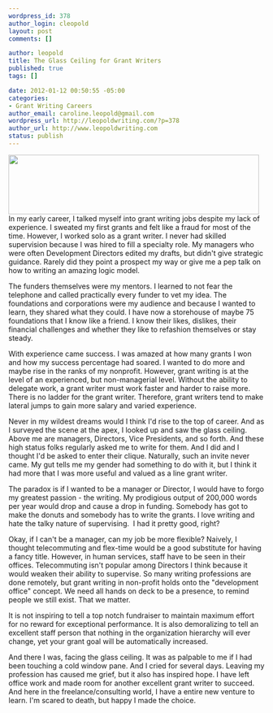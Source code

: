 ```yaml
--- 
wordpress_id: 378
author_login: cleopold
layout: post
comments: []

author: leopold
title: The Glass Ceiling for Grant Writers
published: true
tags: []

date: 2012-01-12 00:50:55 -05:00
categories: 
- Grant Writing Careers
author_email: caroline.leopold@gmail.com
wordpress_url: http://leopoldwriting.com/?p=378
author_url: http://www.leopoldwriting.com
status: publish
---
```

<a href="http://leopoldwriting.com/wp-content/uploads/2012/01/glass-ceiling1.jpeg"><img class="aligncenter size-full wp-image-380" title="glass ceiling" src="http://leopoldwriting.com/wp-content/uploads/2012/01/glass-ceiling1.jpeg" alt="" width="493" height="117" /></a>In my early career, I talked myself into grant writing jobs despite my lack of experience. I sweated my first grants and felt like a fraud for most of the time. However, I worked solo as a grant writer. I never had skilled supervision because I was hired to fill a specialty role. My managers who were often Development Directors edited my drafts, but didn't give strategic guidance. Rarely did they point a prospect my way or give me a pep talk on how to writing an amazing logic model.

The funders themselves were my mentors. I learned to not fear the telephone and called practically every funder to vet my idea. The foundations and corporations were my audience and because I wanted to learn, they shared what they could. I have now a storehouse of maybe 75 foundations that I know like a friend. I know their likes, dislikes, their financial challenges and whether they like to refashion themselves or stay steady.

With experience came success. I was amazed at how many grants I won and how my success percentage had soared. I wanted to do more and maybe rise in the ranks of my nonprofit. However, grant writing is at the level of an experienced, but non-managerial level. Without the ability to delegate work, a grant writer must work faster and harder to raise more. There is no ladder for the grant writer. Therefore, grant writers tend to make lateral jumps to gain more salary and varied experience.

Never in my wildest dreams would I think I'd rise to the top of career. And as I surveyed the scene at the apex, I looked up and saw the glass ceiling. Above me are managers, Directors, Vice Presidents, and so forth. And these high status folks regularly asked me to write for them. And I did and I thought I'd be asked to enter their clique. Naturally, such an invite never came. My gut tells me my gender had something to do with it, but I think it had more that I was more useful and valued as a line grant writer.

The paradox is if I wanted to be a manager or Director, I would have to forgo my greatest passion - the writing. My prodigious output of 200,000 words per year would drop and cause a drop in funding. Somebody has got to make the donuts and somebody has to write the grants. I love writing and hate the talky nature of supervising.  I had it pretty good, right?

Okay, if I can't be a manager, can my job be more flexible? Naively, I thought telecommuting and flex-time would be a good substitute for having a fancy title. However, in human services, staff have to be seen in their offices. Telecommuting isn't popular among Directors I think because it would weaken their ability to supervise. So many writing professions are done remotely, but grant writing in non-profit holds onto the "development office" concept. We need all hands on deck to be a presence, to remind people we still exist. That we matter.

It is not inspiring to tell a top notch fundraiser to maintain maximum effort for no reward for exceptional performance. It is also demoralizing to tell an excellent staff person that nothing in the organization hierarchy will ever change, yet your grant goal will be automatically increased.

And there I was, facing the glass ceiling. It was as palpable to me if I had been touching a cold window pane. And I cried for several days. Leaving my profession has caused me grief, but it also has inspired hope. I have left office work and made room for another excellent grant writer to succeed. And here in the freelance/consulting world, I have a entire new venture to learn. I'm scared to death, but happy I made the choice.
